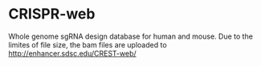 # CRISPR-web

Whole genome sgRNA design database for human and mouse. Due to the limites of file size, the bam files are uploaded to http://enhancer.sdsc.edu/CREST-web/

